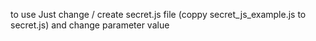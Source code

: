 to use Just change / create secret.js file (coppy secret_js_example.js to secret.js) and change parameter value